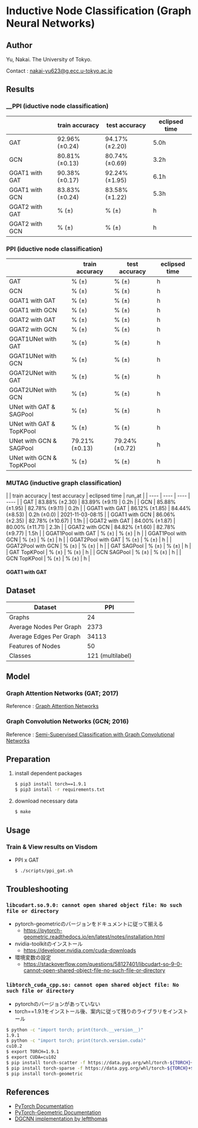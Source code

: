 # Inductive Node Classification (Graph Neural Networks)

## Author

Yu, Nakai. The University of Tokyo.

Contact : nakai-yu623@g.ecc.u-tokyo.ac.jp

## Results

### __PPI (iductive node classification)

| | train accuracy | test accuracy | eclipsed time |
| ---- | ---- | ---- | ---- |
| GAT | 92.96% (±0.24) | 94.17% (±2.20) | 5.0h |
| GCN | 80.81% (±0.13) | 80.74% (±0.69) | 3.2h |
| GGAT1 with GAT | 90.38% (±0.17) | 92.24% (±1.95) | 6.1h |
| GGAT1 with GCN | 83.83% (±0.24) | 83.58% (±1.22) | 5.3h |
| GGAT2 with GAT | % (±) | % (±) | h |
| GGAT2 with GCN | % (±) | % (±) | h |

### PPI (iductive node classification)

| | train accuracy | test accuracy | eclipsed time |
| ---- | ---- | ---- | ---- |
| GAT | % (±) | % (±) | h |
| GCN | % (±) | % (±) | h |
| GGAT1 with GAT | % (±) | % (±) | h |
| GGAT1 with GCN | % (±) | % (±) | h |
| GGAT2 with GAT | % (±) | % (±) | h |
| GGAT2 with GCN | % (±) | % (±) | h |
| GGAT1UNet with GAT | % (±) | % (±) | h |
| GGAT1UNet with GCN | % (±) | % (±) | h |
| GGAT2UNet with GAT | % (±) | % (±) | h |
| GGAT2UNet with GCN | % (±) | % (±) | h |
| UNet with GAT & SAGPool | % (±) | % (±) | h |
| UNet with GAT & TopKPool | % (±) | % (±) | h |
| UNet with GCN & SAGPool | 79.21% (±0.13) | 79.24% (±0.72) | h |
| UNet with GCN & TopKPool | % (±) | % (±) | h |

### MUTAG (inductive graph classification)

| | train accuracy | test accuracy | eclipsed time | run_at |
| ---- | ---- | ---- | ---- |
| GAT | 83.88% (±2.30) | 83.89% (±9.11) | 0.2h | 
| GCN | 85.88% (±1.95) | 82.78% (±9.11) | 0.2h |
| GGAT1 with GAT | 86.12% (±1.85) | 84.44% (±8.53) | 0.2h (±0.0) | 2021-11-03-08:15 |
| GGAT1 with GCN | 86.06% (±2.35) | 82.78% (±10.67) | 1.1h |
| GGAT2 with GAT | 84.00% (±1.87) | 80.00% (±11.71) | 2.3h |
| GGAT2 with GCN | 84.82% (±1.60) | 82.78% (±9.77) | 1.5h |
| GGAT1Pool with GAT | % (±) | % (±) | h |
| GGAT1Pool with GCN | % (±) | % (±) | h |
| GGAT2Pool with GAT | % (±) | % (±) | h |
| GGAT2Pool with GCN | % (±) | % (±) | h |
| GAT SAGPool | % (±) | % (±) | h |
| GAT TopKPool | % (±) | % (±) | h |
| GCN SAGPool | % (±) | % (±) | h |
| GCN TopKPool | % (±) | % (±) | h |

#### GGAT1 with GAT



## Dataset

| Dataset | PPI |
| ---- | ---- |
| Graphs | 24 |
| Average Nodes Per Graph | 2373 |
| Average Edges Per Graph | 34113 |
| Features of Nodes | 50 |
| Classes | 121 (multilabel) |

## Model

### Graph Attention Networks (GAT; 2017)

Reference : [Graph Attention Networks](https://arxiv.org/abs/1710.10903)

### Graph Convolution Networks (GCN; 2016)

Reference : [Semi-Supervised Classification with Graph Convolutional Networks](https://arxiv.org/abs/1609.02907)

## Preparation

1. install dependent packages

	```bash
	$ pip3 install torch==1.9.1
	$ pip3 install -r requirements.txt
	```

2. download necessary data

	```bash
	$ make
	```

## Usage

### Train & View results on Visdom

- PPI x GAT
	```bash
	$ ./scripts/ppi_gat.sh
	```

## Troubleshooting

### `libcudart.so.9.0: cannot open shared object file: No such file or directory`

- pytorch-geometricのバージョンをドキュメントに従って揃える
	- https://pytorch-geometric.readthedocs.io/en/latest/notes/installation.html
- nvidia-toolkitのインストール
	- https://developer.nvidia.com/cuda-downloads
- 環境変数の設定
	- https://stackoverflow.com/questions/58127401/libcudart-so-9-0-cannot-open-shared-object-file-no-such-file-or-directory


### `libtorch_cuda_cpp.so: cannot open shared object file: No such file or directory`

- pytorchのバージョンがあっていない
- torch==1.9.1をインストール後、案内に従って残りのライブラリをインストール

```bash
$ python -c "import torch; print(torch.__version__)"
1.9.1
$ python -c "import torch; print(torch.version.cuda)"
cu10.2
$ export TORCH=1.9.1
$ export CUDA=cu102
$ pip install torch-scatter -f https://data.pyg.org/whl/torch-${TORCH}+${CUDA}.html
$ pip install torch-sparse -f https://data.pyg.org/whl/torch-${TORCH}+${CUDA}.html
$ pip install torch-geometric
```

## References

- [PyTorch Documentation](https://pytorch.org/docs/stable/index.html)
- [PyTorch-Geometric Documentation](https://pytorch-geometric.readthedocs.io/en/latest/)
- [DGCNN implementation by leftthomas](https://github.com/leftthomas/DGCNN)
